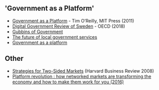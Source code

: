 <!-- TITLE: Reading Lists -->

## 'Government as a Platform'

* [Government as a Platform](https://www.mitpressjournals.org/doi/pdf/10.1162/INOV_a_00056) - Tim O’Reilly, MIT Press (2011)
* [Digital Government Review of Sweden](http://www.oecd.org/internet/digital-government/digital-government-review-of-sweden-2018.pdf) - OECD (2018)
* [Gubbins of Government](https://m.youtube.com/watch?v=02__3UTqXmU) 
* [The future of local government services](https://m.youtube.com/watch?v=BbbdHJS2t8I)
* [Government as a platform](http://webarchive.nationalarchives.gov.uk/video/GovDigitalService/ZzPU6Pdw05s)

## Other

* [Strategies for Two-Sided Markets](https://hbr.org/2006/10/strategies-for-two-sided-markets) (Harvard Business Review 2008)
* [Platform revolution : how networked markets are transforming the economy and how to make them work for you (2016)](https://www.worldcat.org/title/platform-revolution-how-networked-markets-are-transforming-the-economy-and-how-to-make-them-work-for-you/oclc/909974434&referer=brief_results)